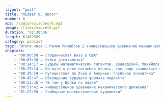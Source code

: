 ```yaml
---
layout: "post"
title: "МΣовет 0. Пилот"
number: 0
mp3: /audio/episodes/0.mp3
image: /files/msovet0.gif
duration: '01:30:06'
length: 61462669
category: podcast
tagz: 'Итоги часа 🤔 Роман Михайлов 🤔 Универсальное уравнение механического движения 🤔 Свободные художники 🤔 Это наш первый формальный созвон'
chapters:
    - "00:00:00 ➖ Студенческая виза в США"
    - "00:03:30 ➖ Итоги десятилетия"
    - "00:14:17 ➖ Судьбы математических гигантов. Воеводский, Михайлов, Вербицкий"
    - "00:25:14 ➖ На пути к реке пытаемся понять, как надо заниматься математикой"
    - "00:30:59 ➖ Путешествия по Азии и Америке. Глубокая аналитика"
    - "00:45:47 ➖ Обсуждение будущего формата подкаста"
    - "00:51:36 ➖ Че там у Волка по науке"
    - "00:59:42 ➖ Универсальное уравнение механического движения"
    - "01:22:50 ➖ Свободные математические художники"
---
```

